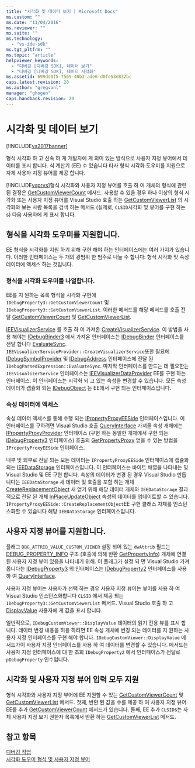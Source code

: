 ```yaml
---
title: "시각화 및 데이터 보기 | Microsoft Docs"
ms.custom: ""
ms.date: "11/04/2016"
ms.reviewer: ""
ms.suite: ""
ms.technology: 
  - "vs-ide-sdk"
ms.tgt_pltfrm: ""
ms.topic: "article"
helpviewer_keywords: 
  - "디버깅 [디버깅 SDK], 데이터 보기"
  - "디버깅 [디버깅 SDK], 데이터 시각화"
ms.assetid: 699dd0f5-7569-40b3-ade6-d0fe53e832bc
caps.latest.revision: 20
ms.author: "gregvanl"
manager: "ghogen"
caps.handback.revision: 20
---
```

# 시각화 및 데이터 보기
[!INCLUDE[vs2017banner](../../code-quality/includes/vs2017banner.md)]

형식 시각화 하 고 신속 하 게 개발자에 게 의미 있는 방식으로 사용자 지정 뷰어에서 데이터를 표시 합니다.  식 계산기 \(EE\) 수 있습니다 타사 형식 시각화 도우미를 지원으로 자체 사용자 지정 뷰어를 제공 합니다.  
  
 [!INCLUDE[vsprvs](../../code-quality/includes/vsprvs_md.md)]형식 시각화와 사용자 지정 뷰어를 호출 하 여 개체의 형식에 관련 된 결정은 [GetCustomViewerCount](../../extensibility/debugger/reference/idebugproperty3-getcustomviewercount.md) 메서드.  사용할 수 있을 경우 하나 이상의 형식 시각화 또는 사용자 지정 뷰어를 Visual Studio 호출 하는 [GetCustomViewerList](../../extensibility/debugger/reference/idebugproperty3-getcustomviewerlist.md) 의 시각화와 보는 사람 목록을 검색 하는 메서드 \(실제로, `CLSID`시각화 및 뷰어를 구현 하는 s\) 다음 사용자에 게 표시 합니다.  
  
## 형식을 시각화 도우미를 지원합니다.  
 EE 형식을 시각화를 지원 하기 위해 구현 해야 하는 인터페이스에는 여러 가지가 있습니다.  이러한 인터페이스는 두 개의 광범위 한 범주로 나눌 수 합니다: 형식 시각화 및 속성 데이터에 액세스 하는 것입니다.  
  
### 형식을 시각화 도우미를 나열합니다.  
 EE를 지 원하는 목록 형식을 시각화 구현에 `IDebugProperty3::GetCustomViewerCount` 및 `IDebugProperty3::GetCustomViewerList`.  이러한 메서드를 해당 메서드를 호출 전달 [GetCustomViewerCount](../../extensibility/debugger/reference/ieevisualizerservice-getcustomviewercount.md) 및 [GetCustomViewerList](../../extensibility/debugger/reference/ieevisualizerservice-getcustomviewerlist.md).  
  
 [IEEVisualizerService](../../extensibility/debugger/reference/ieevisualizerservice.md) 를 호출 하 여 가져온 [CreateVisualizerService](../../extensibility/debugger/reference/ieevisualizerserviceprovider-createvisualizerservice.md).  이 방법을 사용 해야는 [IDebugBinder3](../../extensibility/debugger/reference/idebugbinder3.md) 에서 가져온 인터페이스는 [IDebugBinder](../../extensibility/debugger/reference/idebugbinder.md) 인터페이스를 전달 합니다 [EvaluateSync](../../extensibility/debugger/reference/idebugparsedexpression-evaluatesync.md).  `IEEVisualizerServiceProvider::CreateVisualizerService`또한 필요에 [IDebugSymbolProvider](../../extensibility/debugger/reference/idebugsymbolprovider.md) 및 [IDebugAddress](../../extensibility/debugger/reference/idebugaddress.md) 인터페이스에 전달 된 `IDebugParsedExpression::EvaluateSync`.  마지막 인터페이스를 만드는 데 필요한는 `IEEVisualizerService` 인터페이스는 [IEEVisualizerDataProvider](../../extensibility/debugger/reference/ieevisualizerdataprovider.md) EE를 구현 하는 인터페이스.  이 인터페이스는 시각화 되 고 있는 속성을 변경할 수 있습니다.  모든 속성 데이터가 캡슐화 되는 [IDebugObject](../../extensibility/debugger/reference/idebugobject.md) 는 EE에서 구현 되는 인터페이스입니다.  
  
### 속성 데이터에 액세스  
 속성 데이터 액세스를 통해 수행 되는 [IPropertyProxyEESide](../../extensibility/debugger/reference/ipropertyproxyeeside.md) 인터페이스입니다.  이 인터페이스를 구하려면 Visual Studio 호출 [QueryInterface](/visual-cpp/atl/queryinterface) 가져올 속성 개체에는 [IPropertyProxyProvider](../../extensibility/debugger/reference/ipropertyproxyprovider.md) 인터페이스 \(구현 하는 동일한 개체에서 구현 되는 [IDebugProperty3](../../extensibility/debugger/reference/idebugproperty3.md) 인터페이스\) 호출의 [GetPropertyProxy](../../extensibility/debugger/reference/ipropertyproxyprovider-getpropertyproxy.md) 얻을 수 있는 방법을 `IPropertyProxyEESide` 인터페이스.  
  
 내부 및 외부로 전달 되는 모든 데이터는 `IPropertyProxyEESide` 인터페이스에 캡슐화 되는 [IEEDataStorage](../../extensibility/debugger/reference/ieedatastorage.md) 인터페이스입니다.  이 인터페이스는 바이트 배열을 나타내는 및 Visual Studio 및 EE 구현 합니다.  속성의 데이터가 변경 된 경우 Visual Studio 만듭니다는 `IEEDataStorage` 새 데이터 및 호출을 포함 하는 개체 [CreateReplacementObject](../../extensibility/debugger/reference/ipropertyproxyeeside-createreplacementobject.md) 새 얻기 위해 해당 데이터 개체와 `IEEDataStorage` 결과적으로 전달 된 개체 [InPlaceUpdateObject](../../extensibility/debugger/reference/ipropertyproxyeeside-inplaceupdateobject.md) 속성의 데이터를 업데이트할 수 있습니다.  `IPropertyProxyEESide::CreateReplacementObject`EE 구현 클래스 자체를 인스턴스화할 수 있습니다 해당 `IEEDataStorage` 인터페이스입니다.  
  
## 사용자 지정 뷰어를 지원합니다.  
 플래그 `DBG_ATTRIB_VALUE_CUSTOM_VIEWER` 설정 되어 있는 `dwAttrib` 필드는 [DEBUG\_PROPERTY\_INFO](../../extensibility/debugger/reference/debug-property-info.md) 구조 \(호출에 의해 반환 [GetPropertyInfo](../../extensibility/debugger/reference/idebugproperty2-getpropertyinfo.md)\) 개체에 연결 된 사용자 지정 뷰어 있음을 나타내기 위해.  이 플래그가 설정 되 면 Visual Studio 가져옵니다는 [IDebugProperty3](../../extensibility/debugger/reference/idebugproperty3.md) 의 인터페이스는 [IDebugProperty2](../../extensibility/debugger/reference/idebugproperty2.md) 인터페이스를 사용 하 여 [QueryInterface](/visual-cpp/atl/queryinterface).  
  
 사용자 지정 뷰어는 사용자가 선택 하는 경우 사용자 지정 뷰어는 뷰어를 사용 하 여 Visual Studio 인스턴스화합니다 `CLSID` 에서 제공 되는 `IDebugProperty3::GetCustomViewerList` 메서드.  Visual Studio 호출 하 고 [DisplayValue](../../extensibility/debugger/reference/idebugcustomviewer-displayvalue.md) 사용자에 게 값을 표시 합니다.  
  
 일반적으로, `IDebugCustomViewer::DisplayValue` 데이터의 읽기 전용 뷰를 표시 합니다.  데이터 변경 내용을 허용 하려면 EE 속성 개체에 변경 되는 데이터를 지 원하는 사용자 지정 인터페이스를 구현 해야 합니다.  `IDebugCustomViewer::DisplayValue` 메서드가이 사용자 지정 인터페이스를 사용 하 여 데이터를 변경할 수 있습니다.  메서드는 사용자 지정 인터페이스에 대 한 조회 `IDebugProperty2` 에서 인터페이스가 전달로 `pDebugProperty` 인수입니다.  
  
## 시각화 및 사용자 지정 뷰어 입력 모두 지원  
 형식 시각화와 사용자 지정 뷰어에 EE 지원할 수 있는 [GetCustomViewerCount](../../extensibility/debugger/reference/idebugproperty3-getcustomviewercount.md) 및 [GetCustomViewerList](../../extensibility/debugger/reference/idebugproperty3-getcustomviewerlist.md) 메서드.  첫째, 반환 된 값을 수를 제공 하 여 사용자 지정 뷰어 EE를 추가 [GetCustomViewerCount](../../extensibility/debugger/reference/ieevisualizerservice-getcustomviewercount.md) 메서드가 있습니다.  둘째, EE 추가 `CLSID`s는 자체 사용자 지정 보기 권한자 목록에서 반환 하는 [GetCustomViewerList](../../extensibility/debugger/reference/ieevisualizerservice-getcustomviewerlist.md) 메서드.  
  
## 참고 항목  
 [디버깅 작업](../../extensibility/debugger/debugging-tasks.md)   
 [시각화 도우미 형식 및 사용자 지정 뷰어](../../extensibility/debugger/type-visualizer-and-custom-viewer.md)